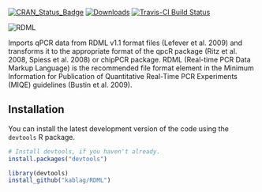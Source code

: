 [![CRAN_Status_Badge](http://www.r-pkg.org/badges/version/RDML)](https://CRAN.R-project.org/package=RDML)
[![Downloads](https://cranlogs.r-pkg.org/badges/RDML)]( https://CRAN.R-project.org/package=RDML)
[![Travis-CI Build Status](https://travis-ci.org/kablag/RDML.svg?branch=master)](https://travis-ci.org/kablag/RDML)

![RDML](https://github.com/kablag/RDML/blob/master/vignettes/RDML_logo.png)


Imports qPCR data from RDML v1.1 format files (Lefever et al. 2009) and 
transforms it to the appropriate format of the qpcR package (Ritz et al. 2008, 
Spiess et al. 2008) or chipPCR package. RDML (Real-time PCR Data Markup 
Language) is the recommended file format element in the Minimum Information for 
Publication of Quantitative Real-Time PCR Experiments (MIQE) guidelines (Bustin 
et al. 2009).

Installation
------------

You can install the latest development version of the code using the `devtools` R package.

```r
# Install devtools, if you haven't already.
install.packages("devtools")

library(devtools)
install_github("kablag/RDML")
```
